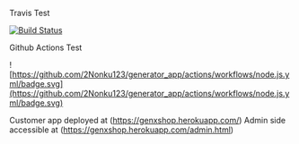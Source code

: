 Travis Test

[![Build Status](https://app.travis-ci.com/2Nonku123/generator_app.svg?branch=main)](https://app.travis-ci.com/2Nonku123/generator_app)

Github Actions Test



![https://github.com/2Nonku123/generator_app/actions/workflows/node.js.yml/badge.svg](https://github.com/2Nonku123/generator_app/actions/workflows/node.js.yml/badge.svg)

Customer app deployed at (https://genxshop.herokuapp.com/)
Admin side accessible at (https://genxshop.herokuapp.com/admin.html)


